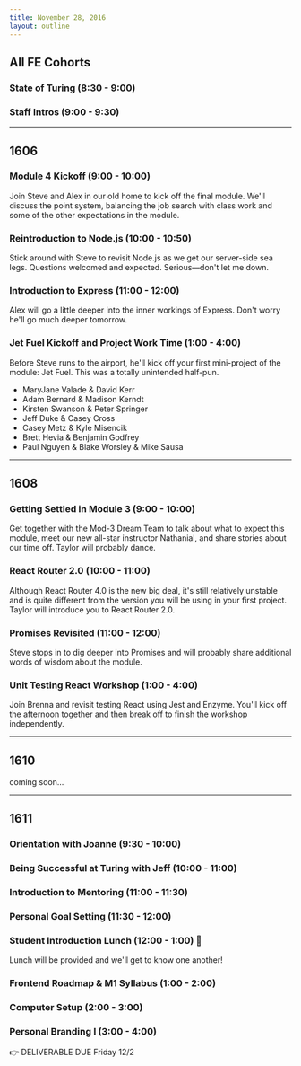 ```yaml
---
title: November 28, 2016
layout: outline
---
```


## All FE Cohorts

### State of Turing (8:30 - 9:00)

### Staff Intros (9:00 - 9:30)

***

## 1606

### Module 4 Kickoff (9:00 - 10:00)

Join Steve and Alex in our old home to kick off the final module. We'll discuss the point system, balancing the job search with class work and some of the other expectations in the module.

### Reintroduction to Node.js (10:00 - 10:50)

Stick around with Steve to revisit Node.js as we get our server-side sea legs. Questions welcomed and expected. Serious—don't let me down.

### Introduction to Express (11:00 - 12:00)

Alex will go a little deeper into the inner workings of Express. Don't worry he'll go much deeper tomorrow.

### Jet Fuel Kickoff and Project Work Time (1:00 - 4:00)

Before Steve runs to the airport, he'll kick off your first mini-project of the module: Jet Fuel. This was a totally unintended half-pun.

* MaryJane Valade & David Kerr
* Adam Bernard & Madison Kerndt
* Kirsten Swanson & Peter Springer
* Jeff Duke & Casey Cross
* Casey Metz & Kyle Misencik
* Brett Hevia & Benjamin Godfrey
* Paul Nguyen & Blake Worsley & Mike Sausa

***

## 1608

### Getting Settled in Module 3 (9:00 - 10:00)

Get together with the Mod-3 Dream Team to talk about what to expect this module, meet our new all-star instructor Nathanial, and share stories about our time off. Taylor will probably dance.

### React Router 2.0 (10:00 - 11:00)

Although React Router 4.0 is the new big deal, it's still relatively unstable and is quite different from the version you will be using in your first project. Taylor will introduce you to React Router 2.0.

### Promises Revisited (11:00 - 12:00)

Steve stops in to dig deeper into Promises and will probably share additional words of wisdom about the module.

### Unit Testing React Workshop (1:00 - 4:00)

Join Brenna and revisit testing React using Jest and Enzyme. You'll kick off the afternoon together and then break off to finish the workshop independently.

***

## 1610
coming soon...

***

## 1611

### Orientation with Joanne (9:30 - 10:00)

### Being Successful at Turing with Jeff (10:00 - 11:00)

### Introduction to Mentoring (11:00 - 11:30)

### Personal Goal Setting (11:30 - 12:00)

### Student Introduction Lunch (12:00 - 1:00) :fork_and_knife:
Lunch will be provided and we'll get to know one another!

### Frontend Roadmap & M1 Syllabus (1:00 - 2:00)

### Computer Setup (2:00 - 3:00)

### Personal Branding I (3:00 - 4:00)
:point_right:  DELIVERABLE DUE Friday 12/2
